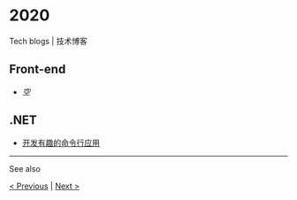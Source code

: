# 2020

Tech blogs | 技术博客

## Front-end

- *空*

## .NET

- [开发有趣的命令行应用](./rich-cli)

---

See also

[&lt; Previous](../2010s) \| [Next &gt;](../2021)
